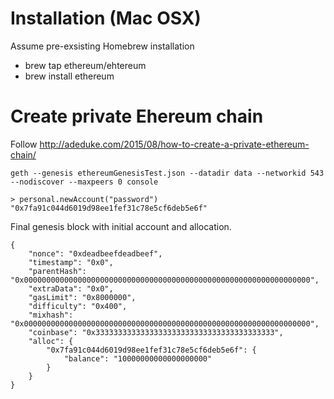 # Installation (Mac OSX) [](https://www.ethereum.org/cli)
Assume pre-exsisting Homebrew installation
* brew tap ethereum/ehtereum
* brew install ethereum

# Create private Ehereum chain
Follow http://adeduke.com/2015/08/how-to-create-a-private-ethereum-chain/

````
geth --genesis ethereumGenesisTest.json --datadir data --networkid 543 --nodiscover --maxpeers 0 console
````

````
> personal.newAccount("password")
"0x7fa91c044d6019d98ee1fef31c78e5cf6deb5e6f"
````

Final genesis block with initial account and allocation.
````
{
	"nonce": "0xdeadbeefdeadbeef",
	"timestamp": "0x0",
	"parentHash": "0x0000000000000000000000000000000000000000000000000000000000000000",
	"extraData": "0x0",
	"gasLimit": "0x8000000",
	"difficulty": "0x400",
	"mixhash": "0x0000000000000000000000000000000000000000000000000000000000000000",
	"coinbase": "0x3333333333333333333333333333333333333333",
	"alloc": {
		"0x7fa91c044d6019d98ee1fef31c78e5cf6deb5e6f": {
			"balance": "10000000000000000000"
		}
	}
}
````
